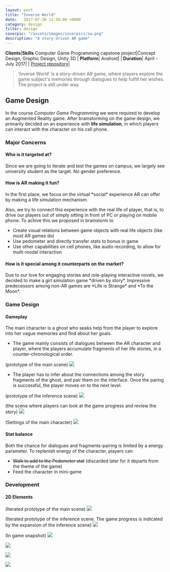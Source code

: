 ```yaml
---
layout: post
title: "Inverse World"
date:   2017-07-30 12:50:00 +0800
category: design
filter: design
coverpic: "/assets/images/coverpics/iw.png"
description: "A story-driven AR game"
---
```


**Clients**|**Skills**
 <highlight>Computer Game Programming capstone project</highlight>|<highlight>Concept Design, Graphic Design, Unity 3D</highlight>
 |
 **Platform**|
 Android|
 |
**Duration**|
 <highlight>April - July 2017</highlight>|
 |
 [Project repository](https://github.com/fish1996/AR-Game---Inverse-World)|

>'Inverse World' is a story-driven AR game, where players explore the game subject's memories through dialogues to help fulfill her wishes. The project is still under way.

<h2>Game Design</h2>

In the course *Computer Game Programming* we were required to develop an Augmented Reality game. After brainstorming on the game design, we primarily decided on an experience with **life simulation**, in which players can interact with the character on his cell phone.

<h3>Major Concerns</h3>

<h4>Who is it targeted at?</h4>
Since we are going to iterate and test the games on campus, we largely see university student as the target. No gender preference.

<h4>How is AR making it fun?</h4>
In the first place, we focus on the virtual *social* experience AR can offer by making a life simulation mechanism.

Also, we try to connect this experience with the real life of player, that is, to drive our players out of simply sitting in front of PC or playing on mobile phone. To achive this we proposed in brainstorm to
* Create visual relations between game objects with real life objects (like most AR games do)
* Use pedometer and directly transfer stats to bonus in game
* Use other capabilities on cell phones, like audio recording, to allow for multi-modal interaction

<h4>How is it special among it counterparts on the market?</h4>
Due to our love for engaging stories and role-playing interactive novels, we decided to make a girl simulation game *driven by story*. Impressive predecessors among non-AR games are *Life is Strange* and *To the Moon*. 

<h3>Game Design</h3>

<h4>Gameplay</h4>

The main character is a ghost who seeks help from the player to explore into her vague memories and find about her goals.
* The game mainly consists of dialogues between the AR character and player, where the players accumulate fragments of her life stories, in a counter-chronological order.

(prototype of the main scene)
![](/assets/images/iw_p_main.jpg)
* The player has to infer about the connections among the story fragments of the ghost, and pair them on the interface. Once the paring is successful, the player moves on to the next level. 

(prototype of the inference scene)
![](/assets/images/iw_p_infer.jpg)

(the scene where players can look at the game progress and review the story)
![](/assets/images/iw_p_progress.jpg)

(Settings of the main character)
![](/assets/images/iw_p_settings.png)

<h4>Stat balance</h4>

Both the chance for dialogues and fragments-pairing is limited by a energy parameter. To replenish energy of the character, players can
* ~~Walk to add to the Pedometer stat~~ (discarded later for it departs from the theme of the game)
* Feed the character in mini-game

<h3>Development</h3>

<h4>2D Elements</h4>

(Iterated prototype of the main scene)
![](/assets/images/iw_p_main2.png)

(Iterated prototype of the inference scene. The game progress is indicated by the expansion of the inference scene)
![](/assets/images/iw_p_infer2.png)

(In game snapshot)
![](/assets/images/iw_main.jpg)

![](/assets/images/iw_infer.jpg)

![](/assets/images/iw_game_1.jpg)

![](/assets/images/iw_game_2.jpg)

